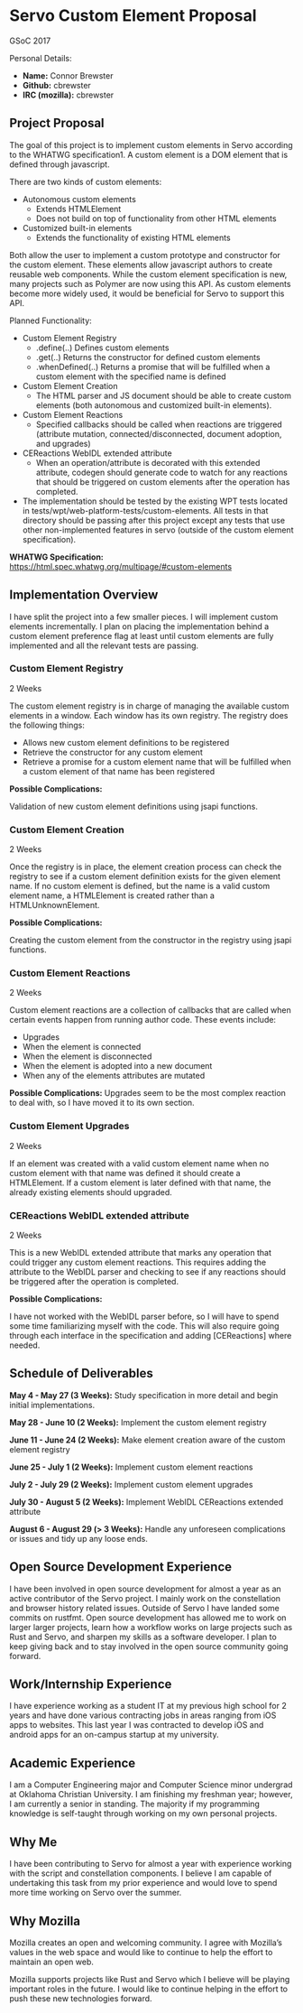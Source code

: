 # Servo Custom Element Proposal
GSoC 2017

Personal Details:
* **Name:** Connor Brewster
* **Github:** cbrewster
* **IRC (mozilla):** cbrewster

## Project Proposal

The goal of this project is to implement custom elements in Servo according to the WHATWG specification1. A custom element is a DOM element that is defined through javascript.

There are two kinds of custom elements:
* Autonomous custom elements
  * Extends HTMLElement
  * Does not build on top of functionality from other HTML elements
* Customized built-in elements
  * Extends the functionality of existing HTML elements

Both allow the user to implement a custom prototype and constructor for the custom element. These elements allow javascript authors to create reusable web components. While the custom element specification is new, many projects such as Polymer are now using this API. As custom elements become more widely used, it would be beneficial for Servo to support this API.

Planned Functionality:
* Custom Element Registry
  * .define(..) Defines custom elements
  * .get(..) Returns the constructor for defined custom elements
  * .whenDefined(..) Returns a promise that will be fulfilled when a custom element with the specified name is defined
* Custom Element Creation
  * The HTML parser and JS document should be able to create custom elements (both autonomous and customized built-in elements).
* Custom Element Reactions
  * Specified callbacks should be called when reactions are triggered (attribute mutation, connected/disconnected, document adoption, and upgrades)
* CEReactions WebIDL extended attribute
  * When an operation/attribute is decorated with this extended attribute, codegen should generate code to watch for any reactions that should be triggered on custom elements after the operation has completed.
* The implementation should be tested by the existing WPT tests located in tests/wpt/web-platform-tests/custom-elements. All tests in that directory should be passing after this project except any tests that use other non-implemented features in servo (outside of the custom element specification).

**WHATWG Specification:** https://html.spec.whatwg.org/multipage/#custom-elements

## Implementation Overview

I have split the project into a few smaller pieces. I will implement custom elements incrementally. I plan on placing the implementation behind a custom element preference flag at least until custom elements are fully implemented and all the relevant tests are passing.

### Custom Element Registry
2 Weeks

The custom element registry is in charge of managing the available custom elements in a window. Each window has its own registry.
The registry does the following things:
* Allows new custom element definitions to be registered
* Retrieve the constructor for any custom element
* Retrieve a promise for a custom element name that will be fulfilled when a custom element of that name has been registered

**Possible Complications:**

Validation of new custom element definitions using jsapi functions.

### Custom Element Creation
2 Weeks

Once the registry is in place, the element creation process can check the registry to see if a custom element definition exists for the given element name. If no custom element is defined, but the name is a valid custom element name, a HTMLElement is created rather than a HTMLUnknownElement.

**Possible Complications:**

Creating the custom element from the constructor in the registry using jsapi functions.

### Custom Element Reactions
2 Weeks

Custom element reactions are a collection of callbacks that are called when certain events happen from running author code. These events include:
* Upgrades
* When the element is connected
* When the element is disconnected
* When the element is adopted into a new document
* When any of the elements attributes are mutated

**Possible Complications:**
Upgrades seem to be the most complex reaction to deal with, so I have moved it to its own section.

### Custom Element Upgrades
2 Weeks

If an element was created with a valid custom element name when no custom element with that name was defined it should create a HTMLElement. If a custom element is later defined with that name, the already existing elements should upgraded.

### CEReactions WebIDL extended attribute
2 Weeks

This is a new WebIDL extended attribute that marks any operation that could trigger any custom element reactions. This requires adding the attribute to the WebIDL parser and checking to see if any reactions should be triggered after the operation is completed.

**Possible Complications:**

I have not worked with the WebIDL parser before, so I will have to spend some time familiarizing myself with the code. This will also require going through each interface in the specification and adding [CEReactions] where needed.

## Schedule of Deliverables
**May 4 - May 27 (3 Weeks):** Study specification in more detail and begin initial implementations.

**May 28 - June 10 (2 Weeks):** Implement the custom element registry

**June 11 - June 24 (2 Weeks):** Make element creation aware of the custom element registry

**June 25 - July 1 (2 Weeks):** Implement custom element reactions

**July 2 - July 29 (2 Weeks):** Implement custom element upgrades

**July 30 - August 5 (2 Weeks):** Implement WebIDL CEReactions extended attribute

**August 6 - August 29 (> 3 Weeks):**
Handle any unforeseen complications or issues and tidy up any loose ends.

## Open Source Development Experience
I have been involved in open source development for almost a year as an active contributor of the Servo project. I mainly work on the constellation and browser history related issues. Outside of Servo I have landed some commits on rustfmt. Open source development has allowed me to work on larger larger projects, learn how a workflow works on large projects such as Rust and Servo, and sharpen my skills as a software developer. I plan to keep giving back and to stay involved in the open source community going forward.

## Work/Internship Experience
I have experience working as a student IT at my previous high school for 2 years and have done various contracting jobs in areas ranging from iOS apps to websites. This last year I was contracted to develop iOS and android apps for an on-campus startup at my university.

## Academic Experience
I am a Computer Engineering major and Computer Science minor undergrad at Oklahoma Christian University. I am finishing my freshman year; however, I am currently a senior in standing. The majority if my programming knowledge is self-taught through working on my own personal projects.

## Why Me
I have been contributing to Servo for almost a year with experience working with the script and constellation components. I believe I am capable of undertaking this task from my prior experience and would love to spend more time working on Servo over the summer.

## Why Mozilla
Mozilla creates an open and welcoming community. I agree with Mozilla’s values in the web space and would like to continue to help the effort to maintain an open web.

Mozilla supports projects like Rust and Servo which I believe will be playing important roles in the future. I would like to continue helping in the effort to push these new technologies forward.
